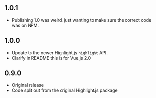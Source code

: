## 1.0.1

- Publishing 1.0 was weird, just wanting to make sure the correct code was on NPM.

## 1.0.0

- Update to the newer Highlight.js `highlight` API.
- Clarify in README this is for Vue.js 2.0

## 0.9.0

- Original release
- Code split out from the original Highlight.js package